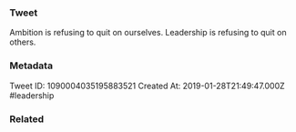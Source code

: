### Tweet
Ambition is refusing to quit on ourselves. Leadership is refusing to quit on others.

### Metadata
Tweet ID: 1090004035195883521
Created At: 2019-01-28T21:49:47.000Z
#leadership

### Related

